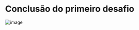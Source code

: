<h1>Conclusão do primeiro desafio</h1>

![image](https://github.com/LuanMattei/Frontend-Mentor/assets/79613482/d70e210b-0c59-4dcf-8868-15157c35d9f8)

